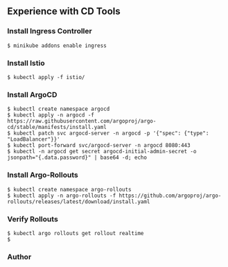 ## Experience with CD Tools

### Install Ingress Controller
```
$ minikube addons enable ingress
```

### Install Istio

```
$ kubectl apply -f istio/
```

### Install ArgoCD

```
$ kubectl create namespace argocd
$ kubectl apply -n argocd -f https://raw.githubusercontent.com/argoproj/argo-cd/stable/manifests/install.yaml
$ kubectl patch svc argocd-server -n argocd -p '{"spec": {"type": "LoadBalancer"}}'
$ kubectl port-forward svc/argocd-server -n argocd 8080:443
$ kubectl -n argocd get secret argocd-initial-admin-secret -o jsonpath="{.data.password}" | base64 -d; echo
```

### Install Argo-Rollouts

```
$ kubectl create namespace argo-rollouts
$ kubectl apply -n argo-rollouts -f https://github.com/argoproj/argo-rollouts/releases/latest/download/install.yaml
```

### Verify Rollouts

```
$ kubectl argo rollouts get rollout realtime
$ 
```

### Author
